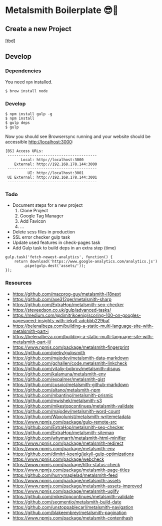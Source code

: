 # Metalsmith Boilerplate 😎🤘

## Create a new Project

[tbd]

## Develop

### Dependencies

You need `npm` installed.

```
$ brew install node
```

### Develop

```
$ npm install gulp -g
$ npm install
$ gulp deps
$ gulp
```

Now you should see Browsersync running and your website should be accessible [http://localhost:3000](http://localhost:3000):

```
[BS] Access URLs:
 ----------------------------------------
       Local: http://localhost:3000
    External: http://192.168.178.144:3000
 ----------------------------------------
          UI: http://localhost:3001
 UI External: http://192.168.178.144:3001
 ----------------------------------------
```

### Todo

- Document steps for a new project
    1. Clone Project
    2. Google Tag Manager
    3. Add Favicon
    4. ...
- Delete scss files in production
- SSL error checker gulp task
- Update used features in check-pages task
- Add Gulp task to build deps in an extra step (time)

```
gulp.task('fetch-newest-analytics', function() {
    return download('https://www.google-analytics.com/analytics.js')
        .pipe(gulp.dest('assets/'));
});
```

### Resources

- https://github.com/macprog-guy/metalsmith-i18next
- https://github.com/axe312ger/metalsmith-sharp
- https://github.com/ExtraHop/metalsmith-seo-checker
- https://steveedson.co.uk/gulp/advanced-tasks/
- https://medium.com/@dimitrikoenig/scoring-100-on-googles-pagespeed-insights-with-jekyll-adcbbb229baf
- https://belenalbeza.com/building-a-static-multi-language-site-with-metalsmith-part-i
- https://belenalbeza.com/building-a-static-multi-language-site-with-metalsmith-part-ii/
- https://www.npmjs.com/package/metalsmith-fingerprint
- https://github.com/pjeby/gulpsmith
- https://github.com/majodev/metalsmith-data-markdown
- https://github.com/gchallen/code.metalsmith-linkcheck
- https://github.com/vitaliy-bobrov/metalsmith-disqus
- https://github.com/kalamuna/metalsmith-env
- https://github.com/expalmer/metalsmith-gist
- https://github.com/cusxio/metalsmith-github-markdown
- https://github.com/altano/metalsmith-npm
- https://github.com/mbanting/metalsmith-prismic
- https://github.com/mwishek/metalsmith-s3
- https://github.com/mikestopcontinues/metalsmith-validate
- https://github.com/majodev/metalsmith-word-count
- https://github.com/Waxolunist/metalsmith-writemetadata
- https://www.npmjs.com/package/gulp-remote-src
- https://github.com/ExtraHop/metalsmith-seo-checker
- https://github.com/ExtraHop/metalsmith-sitemap
- https://github.com/whymarrh/metalsmith-html-minifier
- https://www.npmjs.com/package/metalsmith-redirect
- https://www.npmjs.com/package/metalsmith-env
- https://github.com/dimitri-koenig/jekyll-gulp-optimizations
- https://www.npmjs.com/package/webcheck
- https://www.npmjs.com/package/http-status-check
- https://www.npmjs.com/package/metalsmith-page-titles
- https://github.com/hurrymaplelad/metalsmith-feed
- https://www.npmjs.com/package/metalsmith-assets
- https://www.npmjs.com/package/metalsmith-assets-improved
- https://www.npmjs.com/package/metalsmith-uglify
- https://github.com/mikestopcontinues/metalsmith-validate
- https://github.com/segmentio/metalsmith-build-date
- https://github.com/unstoppablecarl/metalsmith-navigation
- https://github.com/blakeembrey/metalsmith-pagination
- https://www.npmjs.com/package/metalsmith-contenthash
